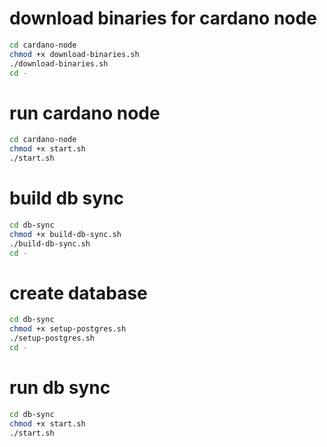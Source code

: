# download binaries for cardano node

```bash
cd cardano-node
chmod +x download-binaries.sh
./download-binaries.sh
cd -
```

# run cardano node

```bash
cd cardano-node
chmod +x start.sh
./start.sh
```

# build db sync

```bash
cd db-sync
chmod +x build-db-sync.sh
./build-db-sync.sh
cd -
```

# create database

```bash
cd db-sync
chmod +x setup-postgres.sh
./setup-postgres.sh
cd -
```

# run db sync

```bash
cd db-sync
chmod +x start.sh
./start.sh
```
